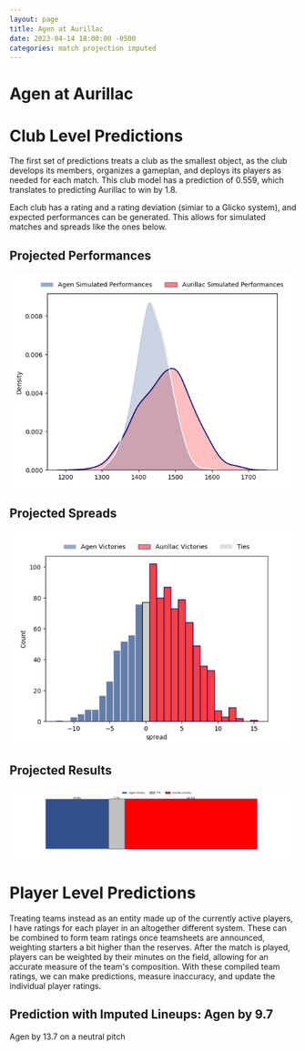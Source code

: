 ```yaml
---  
layout: page  
title: Agen at Aurillac  
date: 2023-04-14 18:00:00 -0500  
categories: match projection imputed  
---
```

# Agen at Aurillac

# Club Level Predictions


The first set of predictions treats a club as the smallest object, as the club develops its members, organizes a gameplan, and deploys its players as needed for each match. This club model has a prediction of 0.559, which translates to predicting Aurillac to win by 1.8.

Each club has a rating and a rating deviation (simiar to a Glicko system), and expected performances can be generated. This allows for simulated matches and spreads like the ones below.
## Projected Performances


![Projected Performances](plots/performances_2023-04-14-Aurillac-Agen.png)
## Projected Spreads


![Projected Spreads](plots/spreads_2023-04-14-Aurillac-Agen.png)
## Projected Results


![Projected Results](plots/resultbar_2023-04-14-Aurillac-Agen.png)
# Player Level Predictions


Treating teams instead as an entity made up of the currently active players, I have ratings for each player in an altogether different system. These can be combined to form team ratings once teamsheets are announced, weighting starters a bit higher than the reserves. After the match is played, players can be weighted by their minutes on the field, allowing for an accurate measure of the team's composition. With these compiled team ratings, we can make predictions, measure inaccuracy, and update the individual player ratings.
## Prediction with Imputed Lineups: Agen by 9.7


Agen by 13.7 on a neutral pitch

